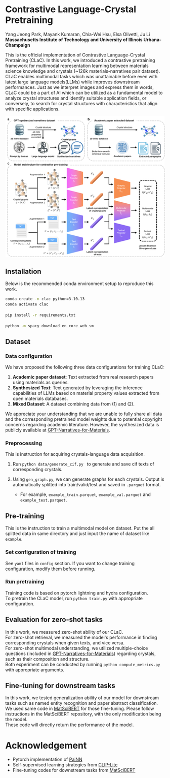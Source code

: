 # Contrastive Language-Crystal Pretraining
Yang Jeong Park, Mayank Kumaran, Chia-Wei Hsu, Elsa Olivetti, Ju Li   
**Massachusetts Institute of Technology and University of Illinois Urbana-Champaign**

This is the official implementation of Contrastive Language-Crystal Pretraining (CLaC). In this work, we introduced a contrastive pretraining framework for multimodal representation learning between materials science knowledge and crystals (~126k materials-narratives pair dataset). CLaC enables multimodal tasks which was unattainable before even with latest large language models(LLMs) while improves downstream performances. Just as we interpret images and express them in words, CLaC could be a part of AI which can be utilized as a fundamental model to analyze crystal structures and identify suitable application fields, or conversely, to search for crystal structures with characteristics that align with specific applications.

![](asset/overall_architecture.png)

## Installation
Below is the recommended conda environment setup to reproduce this work.
```bash
conda create -n clac python=3.10.13
conda activate clac

pip install -r requirements.txt

python -m spacy download en_core_web_sm
```

## Dataset
### Data configuration
We have proposed the following three data configurations for training CLaC:

1. **Academic paper dataset**: Text extracted from real research papers using materials as queries.
2. **Synthesized Text**: Text generated by leveraging the inference capabilities of LLMs based on material property values extracted from open materials databases.
3. **Mixed Dataset**: A dataset combining data from (1) and (2).

We appreciate your understanding that we are unable to fully share all data and the corresponding pretrained model weights due to potential copyright concerns regarding academic literature. However, the synthesized data is publicly available at [GPT-Narratives-for-Materials](https://huggingface.co/datasets/yjeong/GPT-Narratives-for-Materials).

### Preprocessing 
This is instruction for acquiring crystals-language data acquisition.

1. Run `python data/generate_cif.py ` to generate and save cif texts of corresponding crystals.

2. Using `gen_graph.py`, we can generate graphs for each crystals. Output is automatically splitted into train/valid/test and saved in `.parquet` format.   
    - For example, `example_train.parquet`, `example_val.parquet` and `example_test.parquet`.

## Pre-training

This is the instruction to train a multimodal model on dataset.
Put the all splitted data in same directory and just input the name of dataset like `example`.

### Set configuration of training
See `yaml` files in `config` section. If you want to change training configuration, modify them before running.

### Run pretraining
Training code is based on pytorch lightning and hydra configuration.    
To pretrain the CLaC model, run `python train.py` with appropriate configuration.

## Evaluation for zero-shot tasks
In this work, we measured zero-shot ability of our CLaC.  
For zero-shot retrieval, we measured the model's performance in finding corresponding crystals when given texts, and vice versa.   
For zero-shot multimodal understanding, we utilized multiple-choice questions (included in [GPT-Narratives-for-Materials](https://huggingface.co/datasets/yjeong/GPT-Narratives-for-Materials)) regarding crystals, such as their composition and structure.   
Both experiment can be conducted by running `python compute_metrics.py` with appropriate arguments.

## Fine-tuning for downstream tasks
In this work, we tested generalization ability of our model for downstream tasks such as named entity recognition and paper abstract classification.   
We used same code in [MatSciBERT](https://github.com/M3RG-IITD/MatSciBERT) for those fine-tuning. Please follow instructions in the MatSciBERT repository, with the only modification being the model.   
These code will directly return the performance of the model.


# Acknowledgement
- Pytorch implementation of [PaiNN](https://github.com/MaxH1996/PaiNN-in-PyG/blob/main/)
- Self-supervised learning strategies from [CLIP-Lite](https://github.com/4m4n5/CLIP-Lite)
- Fine-tuning codes for downstream tasks from [MatSciBERT](https://github.com/M3RG-IITD/MatSciBERT)

